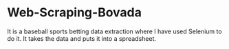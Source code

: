 # Web-Scraping-Bovada

It is a baseball sports betting data extraction where I have used Selenium to do it. It takes the data and puts it into a spreadsheet.
